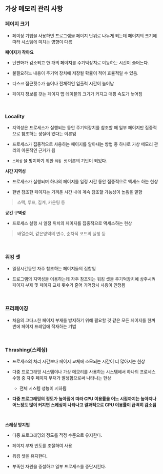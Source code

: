 

## 가상 메모리 관리 사항

### 페이지 크기

- 페이징 기법을 사용하면 프로그램을 페이지 단위로 나누게 되는데 페이지의 크기에 따라 시스템에 미치는 영향이 다름

**페이지가 작아요**

- 단편화가 감소되고 한 개의 페이지를 주기억장치로 이동하는 시간이 줄어든다.

- 불필요하느 내용이 주기억 장치에 저장될 확률이 적어 효율적일 수 있음.

- 디스크 접근횟수가 늘어나 전체적인 입출력 시간이 늘어남

- 페이지 정보를 갖는 페이지 맵 테이블의 크기가 커지고 매핑 속도가 늦어짐


<br>


### Locality

- 지역성은 프로세스가 실행되는 동안 주기억장치를 참조할 때 일부 페이지만 집중적으로 참조하는 성질이 있다는 이론임

- 프로세스가 집중적으로 사용하는 페이지를 알아내는 방법 중 하나로 가상 메모리 관리의 이론적인 근거가 됨

- `스레싱` 을 방지하기 위한 `워킹 셋`  이론의 기반이 되었다.


**시간 지역성**

- 프로세스가 실행되며 하나의 페이지를 일정 시간 동안 집중적으로 액세스 하는 현상

- 한번 참조한 페이지는 가까운 시간 내에 계속 참조할 가능성이 높음을 말함

> 스택, 루프, 집계, 카운팅 등

**공간 구역성**

- 프로세스 실행 시 일정 위치의 페이지를 집중적으로 액세스하는 현상

> 배열순회, 같은영역의 변수, 순차적 코드의 실행 등

<br>

### 워킹 셋

- 일정시간동안 자주 참조하는 페이지들의 집합임

- 프로그램의 지역성을 이용하는데 자주 참조되는 워킹 셋을 주기억장치에 상주시켜 페이지 부재 및 페이지 교체 횟수가 줄어 기억장치 사용이 안정됨

<br>

### 프리페이징

- 처음의 고다ㅗ한 페이지 부재를 방지하기 위해 필요할 것 같은 모든 페이지를 한꺼번에 페이지 프레임에 적재하는 기법


<br>

### Thrashing(스레싱)

- 프로세스의 처리 시간보다 페이지 교체에 소모되는 시간이 더 많아지는 현상

- 다중 프로그래밍 시스템이나 가상 메모리를 사용하는 시스템에서 하나의 프로세스 수행 중 자주 페이지 부재가 발생함으로써 나타나는 현상
	- 전체 시스템 성능이 저하됨

- **다중 프로그래밍의 정도가 높아짐에 따라 CPU 이용률을 어느 시점까지는 높아지나 어느정도 많이 커지면 스레싱이 나타나고 결과적으로 CPU 이용률이 급격히 감소됨**

<br>

**스레싱 방지법**

- 다중 프로그래밍의 정도를 적정 수준으로 유지한다.

- 페이지 부재 빈도를 조절하여 사용

- 워킹 셋을 유지한다.

- 부족한 자원을 증설하고 일부 프로세스를 중단시킨다.


